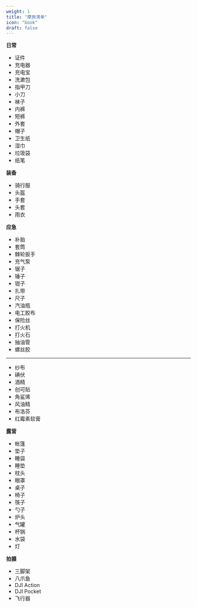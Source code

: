 ```yaml
---
weight: 1
title: "摩旅清单"
icon: "book"
draft: false
---
```


**日常**

- 证件
- 充电器
- 充电宝
- 洗漱包
- 指甲刀
- 小刀
- 袜子
- 内裤
- 短裤
- 外套
- 帽子
- 卫生纸
- 湿巾
- 垃圾袋
- 纸笔

**装备**

- 骑行服
- 头盔
- 手套
- 头套
- 雨衣

**应急**

- 补胎
- 套筒
- 棘轮扳手
- 充气泵
- 锯子
- 锤子
- 钳子
- 扎带
- 尺子
- 汽油瓶
- 电工胶布
- 保险丝
- 打火机
- 打火石
- 抽油管
- 螺丝胶
---
- 纱布
- 碘伏
- 酒精
- 创可贴
- 角鲨烯
- 风油精
- 布洛芬
- 红霉素软膏

**露营**

- 帐篷
- 垫子
- 睡袋
- 睡垫
- 枕头
- 眼罩
- 桌子
- 椅子
- 筷子
- 勺子
- 炉头
- 气罐
- 杯锅
- 水袋
- 灯

**拍摄**

- 三脚架
- 八爪鱼
- DJI Action
- DJI Pocket
- 飞行器
